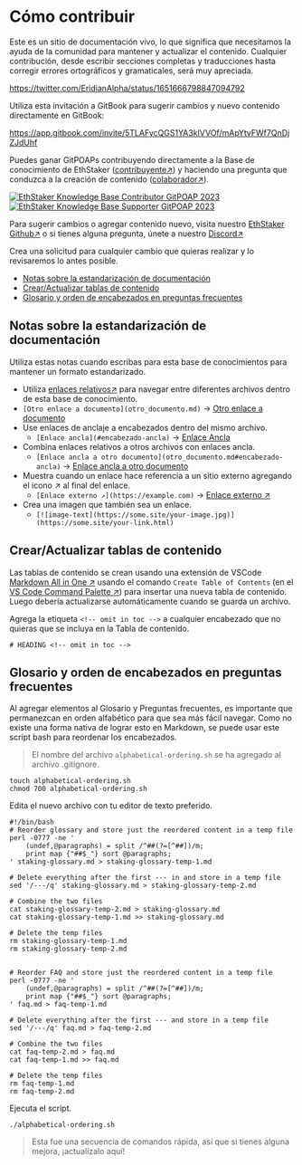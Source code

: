 # Cómo contribuir

Este es un sitio de documentación vivo, lo que significa que necesitamos la ayuda de la comunidad para mantener y actualizar el contenido. Cualquier contribución, desde escribir secciones completas y traducciones hasta corregir errores ortográficos y gramaticales, será muy apreciada.

<https://twitter.com/EridianAlpha/status/1651666798847094792>

Utiliza esta invitación a GitBook para sugerir cambios y nuevo contenido directamente en GitBook:

<https://app.gitbook.com/invite/5TLAFycQGS1YA3kIVVOf/mApYtvFWf7QnDjZJdUhf>

Puedes ganar GitPOAPs contribuyendo directamente a la Base de conocimiento de EthStaker ([contribuyente](https://www.gitpoap.io/gp/881)[↗](https://www.gitpoap.io/gp/881)) y haciendo una pregunta que conduzca a la creación de contenido ([colaborador↗](https://www.gitpoap.io/gp/923)).

[![EthStaker Knowledge Base Contributor GitPOAP 2023](https://www.gitpoap.io/\_next/image?url=https%3A%2F%2Fassets.poap.xyz%2Fgitpoap3a-2023-ethstaker-knowledge-base-contributor-2022-logo-1671596764627.png\&w=384\&q=75)](https://www.gitpoap.io/gp/881)[![EthStaker Knowledge Base Supporter GitPOAP 2023](https://www.gitpoap.io/\_next/image?url=https%3A%2F%2Fassets.poap.xyz%2F2023-ethstaker-knowledge-base-supporter-2022-logo-1672411990803.png\&w=384\&q=75)](https://www.gitpoap.io/gp/923)

Para sugerir cambios o agregar contenido nuevo, visita nuestro [EthStaker Github↗](https://github.com/eth-educators/ethstaker-knowledgebase) o si tienes alguna pregunta, únete a nuestro [Discord↗](https://www.google.com/url?sa=t\&rct=j\&q=\&esrc=s\&source=web\&cd=\&cad=rja\&uact=8\&ved=2ahUKEwjpm6nC5K78AhUBi1wKHaxHCF8QFnoECAsQAQ\&url=https%3A%2F%2Fdiscord.com%2Finvite%2FucsTcA2wTq\&usg=AOvVaw0U61EK\_8NaT71SEZlw3aJS)

Crea una solicitud para cualquier cambio que quieras realizar y lo revisaremos lo antes posible.

* [Notas sobre la estandarización de documentación](how-to-contribute.md#documentacion-estandarizacion-de-notas)[ ](how-to-contribute.md#documentacion-estandarizacion-de-notas)
* [Crear/Actualizar tablas de contenido](how-to-contribute.md#crear-actualizar-tablas-de-contenido)
* [Glosario y orden de encabezados en preguntas frecuentes](how-to-contribute.md#glosario-y-pedido-de-encabezados-de-preguntas-frecuentes)

## Notas sobre la estandarización de documentación

Utiliza estas notas cuando escribas para esta base de conocimientos para mantener un formato estandarizado.

* Utiliza [enlaces relativos↗](https://github.blog/2013-01-31-relative-links-in-markup-files/) para navegar entre diferentes archivos dentro de esta base de conocimiento.
* `[Otro enlace a documento](otro_documento.md)` → [Otro enlace a documento](how-to-contribute.md)
* Use enlaces de anclaje a encabezados dentro del mismo archivo.
  * `[Enlace ancla](#encabezado-ancla)` → [Enlace Ancla](how-to-contribute.md#documentacion-estandarizacion-de-notas)
* Combina enlaces relativos a otros archivos con enlaces ancla.
  * `[Enlace ancla a otro documento](otro_documento.md#encabezado-ancla)` → [Enlace ancla a otro documento](how-to-contribute.md#documentation-standardization-notes)
* Muestra cuando un enlace hace referencia a un sitio externo agregando el icono ↗ al final del enlace.
  * `[Enlace externo ↗](https://example.com)` → [Enlace externo ↗](https://example.com)
* Crea una imagen que también sea un enlace.
  * `[![image-text](https://some.site/your-image.jpg)](https://some.site/your-link.html)`

## Crear/Actualizar tablas de contenido

Las tablas de contenido se crean usando una extensión de VSCode [Markdown All in One ↗](https://marketplace.visualstudio.com/items?itemName=yzhang.markdown-all-in-one) usando el comando `Create Table of Contents` (en el [VS Code Command Palette ↗](https://code.visualstudio.com/docs/getstarted/userinterface#\_command-palette)) para insertar una nueva tabla de contenido. Luego debería actualizarse automáticamente cuando se guarda un archivo.

Agrega la etiqueta `<!-- omit in toc -->` a cualquier encabezado que no quieras que se incluya en la Tabla de contenido.

```
# HEADING <!-- omit in toc -->
```

## Glosario y orden de encabezados en preguntas frecuentes

Al agregar elementos al Glosario y Preguntas frecuentes, es importante que permanezcan en orden alfabético para que sea más fácil navegar. Como no existe una forma nativa de lograr esto en Markdown, se puede usar este script bash para reordenar los encabezados.

> El nombre del archivo `alphabetical-ordering.sh` se ha agregado al archivo .gitignore.

```
touch alphabetical-ordering.sh
chmod 700 alphabetical-ordering.sh
```

Edita el nuevo archivo con tu editor de texto preferido.

```
#!/bin/bash
# Reorder glossary and store just the reordered content in a temp file
perl -0777 -ne '
    (undef,@paragraphs) = split /^##(?=[^##])/m;
    print map {"##$_"} sort @paragraphs;
' staking-glossary.md > staking-glossary-temp-1.md

# Delete everything after the first --- in and store in a temp file
sed '/---/q' staking-glossary.md > staking-glossary-temp-2.md

# Combine the two files
cat staking-glossary-temp-2.md > staking-glossary.md
cat staking-glossary-temp-1.md >> staking-glossary.md

# Delete the temp files
rm staking-glossary-temp-1.md
rm staking-glossary-temp-2.md


# Reorder FAQ and store just the reordered content in a temp file
perl -0777 -ne '
    (undef,@paragraphs) = split /^##(?=[^##])/m;
    print map {"##$_"} sort @paragraphs;
' faq.md > faq-temp-1.md

# Delete everything after the first --- and store in a temp file
sed '/---/q' faq.md > faq-temp-2.md

# Combine the two files
cat faq-temp-2.md > faq.md
cat faq-temp-1.md >> faq.md

# Delete the temp files
rm faq-temp-1.md
rm faq-temp-2.md
```

Ejecuta el script.

```
./alphabetical-ordering.sh
```

> Esta fue una secuencia de comandos rápida, así que si tienes alguna mejora, ¡actualízalo aquí!
